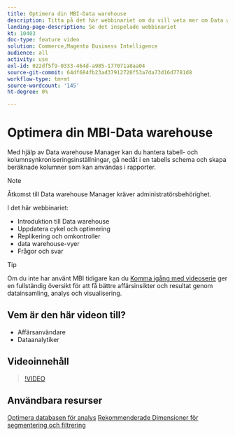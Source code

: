 ```yaml
---
title: Optimera din MBI-Data warehouse
description: Titta på det här webbinariet om du vill veta mer om Data warehouse Manager.
landing-page-description: Se det inspelade webbinariet
kt: 10403
doc-type: feature video
solution: Commerce,Magento Business Intelligence
audience: all
activity: use
exl-id: 022df5f9-0333-464d-a985-177071a8aa04
source-git-commit: 64df684fb23ad37912728f53a7da73d16d7781d8
workflow-type: tm+mt
source-wordcount: '145'
ht-degree: 0%

---
```


# Optimera din MBI-Data warehouse

Med hjälp av Data warehouse Manager kan du hantera tabell- och kolumnsynkroniseringsinställningar, gå nedåt i en tabells schema och skapa beräknade kolumner som kan användas i rapporter.

>[!NOTE]
>
>Åtkomst till Data warehouse Manager kräver administratörsbehörighet.

I det här webbinariet:

- Introduktion till Data warehouse
- Uppdatera cykel och optimering
- Replikering och omkontroller
- data warehouse-vyer
- Frågor och svar

>[!TIP]
>
>Om du inte har använt MBI tidigare kan du [Komma igång med videoserie](./../1-overview.md) ger en fullständig översikt för att få bättre affärsinsikter och resultat genom datainsamling, analys och visualisering.

## Vem är den här videon till?

- Affärsanvändare
- Dataanalytiker

## Videoinnehåll

>[!VIDEO](https://video.tv.adobe.com/v/342408?quality=12&learn=on)

## Användbara resurser

[Optimera databasen för analys](https://docs.magento.com/mbi/best-practices/opt-db-analysis.html)
[Rekommenderade Dimensioner för segmentering och filtrering](https://docs.magento.com/mbi/best-practices/segment-filter.html)
